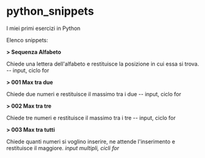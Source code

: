 # python_snippets
I miei primi esercizi in Python

Elenco snippets:

__> Sequenza Alfabeto__

Chiede una lettera dell'alfabeto e restituisce la posizione in cui essa si trova.
-- input, ciclo for


__> 001 Max tra due__

Chiede due numeri e restituisce il massimo tra i due
-- input, ciclo for

__> 002 Max tra tre__

Chiede tre numeri e restituisce il massimo tra i tre
-- input, ciclo for

__> 003 Max tra tutti__

Chiede quanti numeri si voglino inserire, ne attende l'inserimento e restituisce il maggiore.
*input multipli, cicli for*
